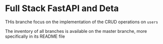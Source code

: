 # Full Stack FastAPI and Deta

THis branche focus on the implementation of the CRUD operations on `users`

The inventory of all branches is available on the master branche, more specifically in its README file

